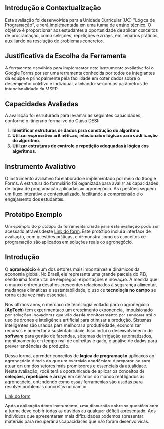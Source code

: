 ## Introdução e Contextualização

Esta avaliação foi desenvolvida para a Unidade Curricular (UC) "Lógica de Programação", e será implementada em uma turma de ensino técnico. O objetivo é proporcionar aos estudantes a oportunidade de aplicar conceitos de programação, como seleções, repetições e arrays, em cenários práticos, auxiliando na resolução de problemas concretos.

## Justificativa da Escolha da Ferramenta

A ferramenta escolhida para implementar este instrumento avaliativo foi o Google Forms por ser uma ferramenta conhecida por todos os integrantes da equipe e principalmente pela facilidade em obter dados sobre o desempenho coletivo e individual, alinhando-se com os parâmetros de intencionalidade da MSEP.

## Capacidades Avaliadas

A avaliação foi estruturada para levantar as seguintes capacidades, conforme o itinerário formativo do Curso DESI:

1. **Identificar estruturas de dados para construção do algoritmo**.
2. **Utilizar expressões aritméticas, relacionais e lógicas para codificação do algoritmo**.
3. **Utilizar estruturas de controle e repetição adequadas à lógica dos algoritmos**.

## Instrumento Avaliativo

O instrumento avaliativo foi elaborado e implementado por meio do Google Forms. A estrutura do formulário foi organizada para avaliar as capacidades de lógica de programação aplicadas ao agronegócio. As questões seguem um fluxo interativo e contextualizado, facilitando a compreensão e o engajamento dos estudantes.

## Protótipo Exemplo

Um exemplo do protótipo da ferramenta criada para esta avaliação pode ser acessado através deste [Link do form](https://forms.gle/eBd1ppv91VhDH4Uo9). Este protótipo inclui a interface de avaliação, com questões práticas, e demonstra como os conceitos de programação são aplicados em soluções reais do agronegócio.

## Introdução

O **agronegócio** é um dos setores mais importantes e dinâmicos da economia global. No Brasil, ele representa uma grande parcela do PIB, sendo uma fonte vital de empregos, exportações e inovação. À medida que o mundo enfrenta desafios crescentes relacionados à segurança alimentar, mudanças climáticas e sustentabilidade, o uso de **tecnologia no campo** se torna cada vez mais essencial.

Nos últimos anos, o mercado de tecnologia voltado para o agronegócio (**AgTech**) tem experimentado um crescimento exponencial, impulsionado por soluções inovadoras que vão desde monitoramento por sensores até o uso de drones e inteligência artificial para otimizar a produção. Sistemas inteligentes são usados para melhorar a produtividade, economizar recursos e aumentar a sustentabilidade. Isso inclui o desenvolvimento de **software** para gestão de fazendas, sistemas de irrigação automatizados, monitoramento em tempo real de colheitas e gado, e análise de dados para prever tendências de produção.

Dessa forma, aprender conceitos de **lógica de programação** aplicados ao agronegócio é mais do que um exercício acadêmico: é preparar-se para atuar em um dos setores mais promissores e essenciais da atualidade. Nesta avaliação, você terá a oportunidade de aplicar os conceitos de **seleções, repetições** e **arrays** em cenários do mundo real ligados ao agronegócio, entendendo como essas ferramentas são usadas para resolver problemas concretos no campo.

[Link do form](https://forms.gle/eBd1ppv91VhDH4Uo9)

Após a aplicação deste instrumento, uma discussão sobre as questões com a turma deve cobrir todas as dúvidas ou qualquer déficit apresentado.
Aos indivíduos que apresentaram mais dificuldades podemos apresentar materiais para recuperar as capacidades que não foram desenvolvidas.
